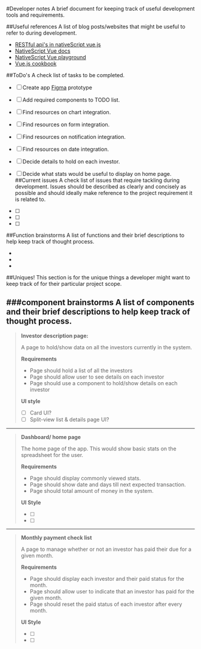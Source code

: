 #Developer notes
A brief document for keeping track of useful development tools and requirements.

##Useful references
A list of blog posts/websites that might be useful to refer to during development.

- [RESTful api's in nativeScript vue.js](https://vuejsdevelopers.com/2018/07/02/vue-js-native-script-vue-http-web-service/)   
- [NativeScript Vue docs](https://nativescript-vue.org/en/docs/introduction/)
- [NativeScript Vue playground](https://play.nativescript.org/)
- [Vue.js cookbook](https://vuejs.org/v2/cookbook/index.html)

##ToDo's
A check list of tasks to be completed.

- [ ] Create app [Figma](https://www.figma.com/file/xt83Ux0xn0bMgeAMafoPW4/fund-tracker?node-id=1%3A2) prototype 
- [ ] Add required components to TODO list.
- [ ] Find resources on chart integration.
- [ ] Find resources on form integration.
- [ ] Find resources on notification integration.
- [ ] Find resources on date integration.
- [ ] Decide details to hold on each investor.
- [ ] Decide what stats would be useful to display on home page.
##Current issues
A check list of issues that require tackling during development. Issues should be 
described as clearly and concisely as possible and should ideally make reference to the 
project requirement it is related to.

- [ ]
- [ ]
- [ ]

##Function brainstorms
A list of functions and their brief descriptions to help keep track of 
thought process.

- 
- 
- 

##Uniques!
This section is for the unique things a developer might want to keep track of 
for their particular project scope.

###component brainstorms
A list of components and their brief descriptions to help keep track of 
thought process.
---
> **Investor description page:**
>
> A page to hold/show data on all the investors currently in the system.
> 
> **Requirements**
> 
> - Page should hold a list of all the investors
> - Page should allow user to see details on each investor   
> - Page should use a component to hold/show details on each investor
>
> **UI style**
> 
> - [ ] Card UI? 
> - [ ] Split-view list & details page UI? 
---
> **Dashboard/ home page**
>
> The home page of the app. This would show basic stats on the spreadsheet for the user.
>
> **Requirements**
>
> - Page should display commonly viewed stats.
> - Page should show date and days till next expected transaction.
> - Page should total amount of money in the system.
>
>**UI Style**
>
> - [ ]
> - [ ]
---
> **Monthly payment check list**
>
> A page to manage whether or not an investor has paid their due for a given month. 
>
> **Requirements**
>
> - Page should display each investor and their paid status for the month.
> - Page should allow user to indicate that an investor has paid for the given month.
> - Page should reset the paid status of each investor after every month.
>
>**UI Style**
>
> - [ ]
> - [ ]
